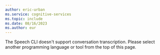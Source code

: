 ```yaml
---
author: eric-urban
ms.service: cognitive-services
ms.topic: include
ms.date: 08/16/2023
ms.author: eur
---
```


The Speech CLI doesn't support conversation transcription. Please select another programming language or tool from the top of this page. 

